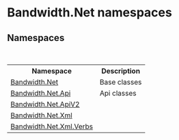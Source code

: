 ﻿# Bandwidth.Net namespaces
 


## Namespaces
&nbsp;<table><tr><th>Namespace</th><th>Description</th></tr><tr><td><a href ="N_Bandwidth_Net.md">Bandwidth.Net</a></td><td>
Base classes</td></tr><tr><td><a href ="N_Bandwidth_Net_Api.md">Bandwidth.Net.Api</a></td><td>
Api classes</td></tr><tr><td><a href ="N_Bandwidth_Net_ApiV2.md">Bandwidth.Net.ApiV2</a></td><td></td></tr><tr><td><a href ="N_Bandwidth_Net_Xml.md">Bandwidth.Net.Xml</a></td><td></td></tr><tr><td><a href ="N_Bandwidth_Net_Xml_Verbs.md">Bandwidth.Net.Xml.Verbs</a></td><td></td></tr></table>&nbsp;
